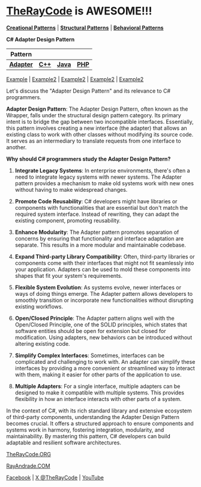 # [TheRayCode](../../../README.md) is AWESOME!!!

**[Creational Patterns](../../Creational/README.md)** | **[Structural Patterns](..//README.md)** | **[Behavioral Patterns](../../Behavioral/README.md)**

**C# Adapter Design Pattern**

|Pattern|   |   |   |
|---|---|---|---|
| [**Adapter**](README.md) | [**C++**](../../../CPP/Structural/Adapter/README.md) | [**Java**](../../../Java/Structural/Adapter/README.md) | [**PHP**](../../../PHP/Structural/Adapter/README.md) |

[Example](Show/README.md) | [Example2](Show/AR0.md) | [Example2](Show/AR1.md) | [Example2](Show/AR4.md) | [Example2](Show/AR5.md)

Let's discuss the "Adapter Design Pattern" and its relevance to C# programmers.

**Adapter Design Pattern**:
The Adapter Design Pattern, often known as the Wrapper, falls under the structural design pattern category. Its primary intent is to bridge the gap between two incompatible interfaces. Essentially, this pattern involves creating a new interface (the adapter) that allows an existing class to work with other classes without modifying its source code. It serves as an intermediary to translate requests from one interface to another.

**Why should C# programmers study the Adapter Design Pattern?**

1. **Integrate Legacy Systems**: In enterprise environments, there's often a need to integrate legacy systems with newer systems. The Adapter pattern provides a mechanism to make old systems work with new ones without having to make widespread changes.

2. **Promote Code Reusability**: C# developers might have libraries or components with functionalities that are essential but don't match the required system interface. Instead of rewriting, they can adapt the existing component, promoting reusability.

3. **Enhance Modularity**: The Adapter pattern promotes separation of concerns by ensuring that functionality and interface adaptation are separate. This results in a more modular and maintainable codebase.

4. **Expand Third-party Library Compatibility**: Often, third-party libraries or components come with their interfaces that might not fit seamlessly into your application. Adapters can be used to mold these components into shapes that fit your system's requirements.

5. **Flexible System Evolution**: As systems evolve, newer interfaces or ways of doing things emerge. The Adapter pattern allows developers to smoothly transition or incorporate new functionalities without disrupting existing workflows.

6. **Open/Closed Principle**: The Adapter pattern aligns well with the Open/Closed Principle, one of the SOLID principles, which states that software entities should be open for extension but closed for modification. Using adapters, new behaviors can be introduced without altering existing code.

7. **Simplify Complex Interfaces**: Sometimes, interfaces can be complicated and challenging to work with. An adapter can simplify these interfaces by providing a more convenient or streamlined way to interact with them, making it easier for other parts of the application to use.

8. **Multiple Adapters**: For a single interface, multiple adapters can be designed to make it compatible with multiple systems. This provides flexibility in how an interface interacts with other parts of a system.

In the context of C#, with its rich standard library and extensive ecosystem of third-party components, understanding the Adapter Design Pattern becomes crucial. It offers a structured approach to ensure components and systems work in harmony, fostering integration, modularity, and maintainability. By mastering this pattern, C# developers can build adaptable and resilient software architectures.

[TheRayCode.ORG](https://www.TheRayCode.org)

[RayAndrade.COM](https://www.RayAndrade.com)

[Facebook](https://www.facebook.com/TheRayCode/) | [X @TheRayCode](https://www.x.com/TheRayCode/) | [YouTube](https://www.youtube.com/TheRayCode/)
